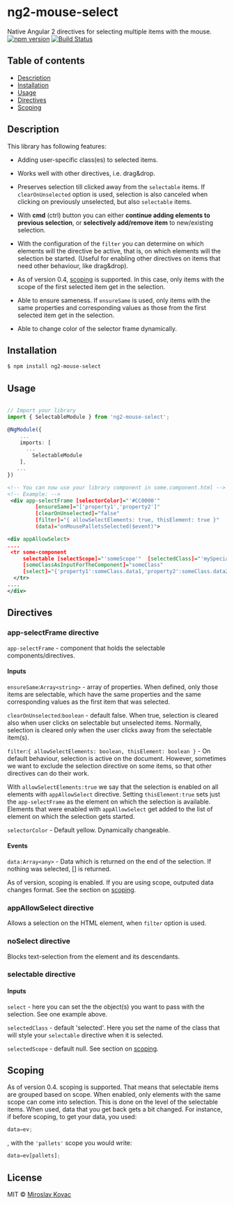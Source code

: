 # ng2-mouse-select  

Native Angular 2 directives for selecting multiple items with the mouse. 
[![npm version](https://badge.fury.io/js/ng2-mouse-select.svg)](https://badge.fury.io/js/ng2-mouse-select)  [![Build Status](https://travis-ci.org/AngularWizards/ng2-mouse-select.svg?branch=master)](https://travis-ci.org/AngularWizards/ng2-mouse-select)

## Table of contents
<ul>
     <li><a href="#description">Description</a></li>
    <li><a href="#installation">Installation</a></li>
    <li><a href="#usage">Usage</a></li>
    <li><a href="#directives">Directives</a></li>
    <li><a href="#scoping">Scoping</a></li>
</ul>


## Description

This library has following features:

- Adding user-specific class(es) to selected items.

- Works well with other directives, i.e. drag&drop.

- Preserves selection till clicked away from the `selectable` items.
  If `clearOnUnselected` option is used, selection is also canceled when clicking on previously unselected, but also `selectable` items.

- With **cmd** (ctrl) button you can either **continue adding elements to previous selection**, or **selectively add/remove item** to new/existing selection.

- With the configuration of the `filter` you can determine on which elements will the directive be active, that is, on which elements will the selection be started. (Useful for enabling other directives on items that need other behaviour, like drag&drop).
  
- As of version 0.4, <a href="#scoping">scoping</a> is supported. In this case, only items with the scope of the first selected item get in the selection.

- Able to ensure sameness. If `ensureSame` is used, only items with the same properties and corresponding values as those from the first selected item get in the selection.

- Able to change color of the selector frame dynamically.




## Installation


```bash
$ npm install ng2-mouse-select
```

## Usage

```typescript

// Import your library
import { SelectableModule } from 'ng2-mouse-select';

@NgModule({
    ...
    imports: [
      ...
        SelectableModule
    ],
   ...
})
```

```xml
<!-- You can now use your library component in some.component.html -->
<!-- Example: -->
 <div app-selectFrame [selectorColor]="'#CC0000'"
         [ensureSame]="['property1','property2']" 
         [clearOnUnselected]="false"
         [filter]="{ allowSelectElements: true, thisElement: true }" 
         (data)="onMousePalletsSelected($event)">

<div appAllowSelect>
....
 <tr some-component  
     selectable [selectScope]="'someScope'"  [selectedClass]="'mySpecialClassNameForSelectedItems'" 
     [someClassAsInputForTheComponent]="someClass"
     [select]="{'property1':someClass.data1,'property2':someClass.data2}">
  </tr>
....
</div>

```

## Directives

### app-selectFrame directive

`app-selectFrame` - component that holds the selectable components/directives.

#### Inputs

`ensureSame`:`Array<string>` - array of properties. When defined, only those items are selectable, which have the same properties and the same corresponding values as the first item that was selected. 

`clearOnUnselected`:`boolean` - default false. When true, selection is cleared also when user clicks on selectable but unselected items. Normally, selection is cleared only when the user clicks away from the selectable item(s). 

`filter`:`{ allowSelectElements: boolean, thisElement: boolean }` - On default behaviour, selection is active on the document. However, sometimes we want to exclude the selection directive on some items, so that other directives can do their work. 

With `allowSelectElements:true` we say that the selection is enabled on all elements with `appAllowSelect` directive. 
Setting `thisElement:true` sets just the `app-selectFrame` as the element on which the selection is available.
Elements that were enabled with `appAllowSelect` get added to the list of element on which the selection gets started.


`selectorColor` - Default yellow. Dynamically changeable.

#### Events 

`data:Array<any>` - Data which is returned on the end of the selection. If nothing was selected, [] is returned. 

As of version, scoping is enabled. If you are using scope, outputed data changes format. See the section on <a href="#scoping">scoping</a>.



### appAllowSelect directive

Allows a selection on the HTML element, when `filter` option is used.


### noSelect directive

Blocks text-selection from the element and its descendants.


### selectable directive

#### Inputs

`select` - here you can set the the object(s) you want to pass with the selection. See one example above.

`selectedClass` - default 'selected'. Here you set the name of the class that will style your `selectable` directive when it is selected.

`selectedScope` - default null. See section on <a href="#scoping">scoping</a>.


## Scoping

As of version 0.4. scoping is supported. That means that selectable items are grouped based on scope. When enabled, only elements with the same scope can come into selection. This is done on the level of the selectable items.
When used, data that you get back gets a bit changed.
For instance, if before scoping, to get your data, you used: 

```typescript
data=ev;
```
, with the `'pallets'` scope you would write:

```typescript
data=ev[pallets];
```

## License

MIT © [Miroslav Kovac](mailto:miro1.kovac@gmail.com)

